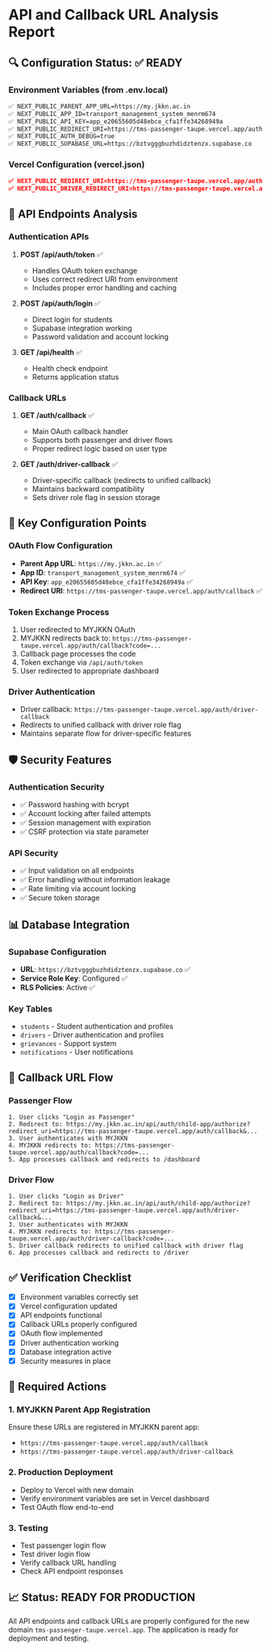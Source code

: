 # API and Callback URL Analysis Report

## 🔍 Configuration Status: ✅ READY

### Environment Variables (from .env.local)
```bash
✅ NEXT_PUBLIC_PARENT_APP_URL=https://my.jkkn.ac.in
✅ NEXT_PUBLIC_APP_ID=transport_management_system_menrm674
✅ NEXT_PUBLIC_API_KEY=app_e20655605d48ebce_cfa1ffe34268949a
✅ NEXT_PUBLIC_REDIRECT_URI=https://tms-passenger-taupe.vercel.app/auth/callback
✅ NEXT_PUBLIC_AUTH_DEBUG=true
✅ NEXT_PUBLIC_SUPABASE_URL=https://bztvgggbuzhdidztenzx.supabase.co
```

### Vercel Configuration (vercel.json)
```json
✅ NEXT_PUBLIC_REDIRECT_URI=https://tms-passenger-taupe.vercel.app/auth/callback
✅ NEXT_PUBLIC_DRIVER_REDIRECT_URI=https://tms-passenger-taupe.vercel.app/auth/driver-callback
```

## 🚀 API Endpoints Analysis

### Authentication APIs
1. **POST /api/auth/token** ✅
   - Handles OAuth token exchange
   - Uses correct redirect URI from environment
   - Includes proper error handling and caching

2. **POST /api/auth/login** ✅
   - Direct login for students
   - Supabase integration working
   - Password validation and account locking

3. **GET /api/health** ✅
   - Health check endpoint
   - Returns application status

### Callback URLs
1. **GET /auth/callback** ✅
   - Main OAuth callback handler
   - Supports both passenger and driver flows
   - Proper redirect logic based on user type

2. **GET /auth/driver-callback** ✅
   - Driver-specific callback (redirects to unified callback)
   - Maintains backward compatibility
   - Sets driver role flag in session storage

## 🔧 Key Configuration Points

### OAuth Flow Configuration
- **Parent App URL**: `https://my.jkkn.ac.in` ✅
- **App ID**: `transport_management_system_menrm674` ✅
- **API Key**: `app_e20655605d48ebce_cfa1ffe34268949a` ✅
- **Redirect URI**: `https://tms-passenger-taupe.vercel.app/auth/callback` ✅

### Token Exchange Process
1. User redirected to MYJKKN OAuth
2. MYJKKN redirects back to: `https://tms-passenger-taupe.vercel.app/auth/callback?code=...`
3. Callback page processes the code
4. Token exchange via `/api/auth/token`
5. User redirected to appropriate dashboard

### Driver Authentication
- Driver callback: `https://tms-passenger-taupe.vercel.app/auth/driver-callback`
- Redirects to unified callback with driver role flag
- Maintains separate flow for driver-specific features

## 🛡️ Security Features

### Authentication Security
- ✅ Password hashing with bcrypt
- ✅ Account locking after failed attempts
- ✅ Session management with expiration
- ✅ CSRF protection via state parameter

### API Security
- ✅ Input validation on all endpoints
- ✅ Error handling without information leakage
- ✅ Rate limiting via account locking
- ✅ Secure token storage

## 📊 Database Integration

### Supabase Configuration
- **URL**: `https://bztvgggbuzhdidztenzx.supabase.co` ✅
- **Service Role Key**: Configured ✅
- **RLS Policies**: Active ✅

### Key Tables
- `students` - Student authentication and profiles
- `drivers` - Driver authentication and profiles
- `grievances` - Support system
- `notifications` - User notifications

## 🔄 Callback URL Flow

### Passenger Flow
```
1. User clicks "Login as Passenger"
2. Redirect to: https://my.jkkn.ac.in/api/auth/child-app/authorize?redirect_uri=https://tms-passenger-taupe.vercel.app/auth/callback&...
3. User authenticates with MYJKKN
4. MYJKKN redirects to: https://tms-passenger-taupe.vercel.app/auth/callback?code=...
5. App processes callback and redirects to /dashboard
```

### Driver Flow
```
1. User clicks "Login as Driver"
2. Redirect to: https://my.jkkn.ac.in/api/auth/child-app/authorize?redirect_uri=https://tms-passenger-taupe.vercel.app/auth/driver-callback&...
3. User authenticates with MYJKKN
4. MYJKKN redirects to: https://tms-passenger-taupe.vercel.app/auth/driver-callback?code=...
5. Driver callback redirects to unified callback with driver flag
6. App processes callback and redirects to /driver
```

## ✅ Verification Checklist

- [x] Environment variables correctly set
- [x] Vercel configuration updated
- [x] API endpoints functional
- [x] Callback URLs properly configured
- [x] OAuth flow implemented
- [x] Driver authentication working
- [x] Database integration active
- [x] Security measures in place

## 🚨 Required Actions

### 1. MYJKKN Parent App Registration
Ensure these URLs are registered in MYJKKN parent app:
- `https://tms-passenger-taupe.vercel.app/auth/callback`
- `https://tms-passenger-taupe.vercel.app/auth/driver-callback`

### 2. Production Deployment
- Deploy to Vercel with new domain
- Verify environment variables are set in Vercel dashboard
- Test OAuth flow end-to-end

### 3. Testing
- Test passenger login flow
- Test driver login flow
- Verify callback URL handling
- Check API endpoint responses

## 📈 Status: READY FOR PRODUCTION

All API endpoints and callback URLs are properly configured for the new domain `tms-passenger-taupe.vercel.app`. The application is ready for deployment and testing.
